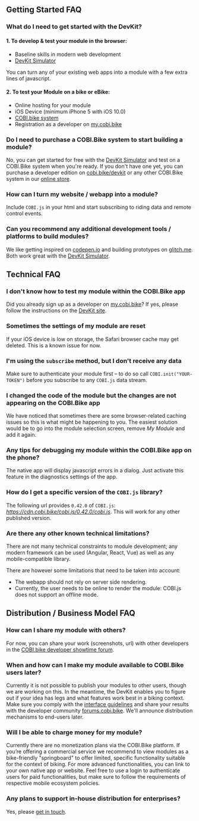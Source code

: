 ## Getting Started FAQ

### What do I need to get started with the DevKit?

#### 1. To develop & test your module in the browser:

* Baseline skills in modern web development
* [DevKit Simulator](https://github.com/cobi-bike/COBI.js-simulator)

You can turn any of your existing web apps into a module with a few extra lines of javascript.

#### 2. To test your Module on a bike or eBike:

* Online hosting for your module
* iOS Device (minimum iPhone 5 with iOS 10.0)
* [COBI.bike system](https://get.cobi.bike)
* Registration as a developer on [my.cobi.bike](https://my.cobi.bike)

### Do I need to purchase a COBI.Bike system to start building a module?

No, you can get started for free with the [DevKit Simulator](https://github.com/cobi-bike/COBI.js-simulator) and test on a COBI.Bike system when you're ready. If you don't have one yet, you can purchase a developer edition on [cobi.bike/devkit](https://cobi.bike/devkit) or any other COBI.Bike system in our [online store](https://get.cobi.bike).

### How can I turn my website / webapp into a module?

Include `COBI.js` in your html and start subscribing to riding data and remote control events.

### Can you recommend any additional development tools / platforms to build modules?

We like getting inspired on [codepen.io](https://codepen.io) and building prototypes on [glitch.me](https://glitch.me). Both work great with the [DevKit Simulator](https://github.com/cobi-bike/COBI.js-simulator).

## Technical FAQ

### I don't know how to test my module within the COBI.Bike app

Did you already sign up as a developer on [my.cobi.bike](https://my.cobi.bike)? If yes, please follow the instructions on the [DevKit site](https://github.com/cobi-bike/COBI-DevKit).

### Sometimes the settings of my module are reset

If your iOS device is low on storage, the Safari browser cache may get deleted. This is a known issue for now.

### I'm using the `subscribe` method, but I don't receive any data

Make sure to authenticate your module first – to do so call
`COBI.init("YOUR-TOKEN")` before you subscribe to any `COBI.js` data stream.

### I changed the code of the module but the changes are not appearing on the COBI.Bike app

We have noticed that sometimes there are some browser-related caching issues so this is what might be happening to you. The easiest solution would be to go into the module selection screen, remove *My Module* and add it again.

### Any tips for debugging my module within the COBI.Bike app on the phone?

The native app will display javascript errors in a dialog. Just activate this feature in the diagnostics settings of the app.

### How do I get a specific version of the `COBI.js` library?

The following url provides `0.42.0` of `COBI.js`: *https://cdn.cobi.bike/cobi.js/0.42.0/cobi.js*.
This will work for any other published version.

### Are there any other known technical limitations?

There are not many technical constraints to module development; any modern framework can be used (Angular, React, Vue) as well as any mobile-compatible library.

There are however some limitations that need to be taken into account:

* The webapp should not rely on server side rendering.
* Currently, the user needs to be online to render the module: COBI.js does not support an offline mode.

## Distribution / Business Model FAQ

### How can I share my module with others?

For now, you can share your work (screenshots, url) with other developers in the [COBI.bike developer showtime forum](https://forums.cobi.bike/c/showtime).

### When and how can I make my module available to COBI.Bike users later?
Currently it is not possible to publish your modules to other users, though we are working on this. In the meantime, the DevKit enables you to figure out if your idea has legs and what features work best in a biking context. Make sure you comply with the [interface guidelines](interface-guidelines.md) and share your results with the developer community [forums.cobi.bike](https://forums.cobi.bike). We'll announce distribution mechanisms to end-users later.

### Will I be able to charge money for my module?

Currently there are no monetization plans via the COBI.Bike platform. If you’re offering a commercial service we recommend to view modules as a bike-friendly "springboard" to offer limited, specific functionality suitable for the context of biking. For more advanced functionalities, you can link to your own native app or website. Feel free to use a login to authenticate users for paid functionalities, but make sure to follow the requirements of respective mobile ecosystem policies.

### Any plans to support in-house distribution for enterprises?

Yes, please [get in touch](https://cobi.bike/connect).
